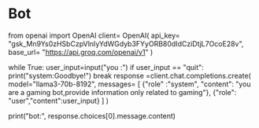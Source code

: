 # Bot
from openai import OpenAI 
client= OpenAI(
    api_key= "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",
    base_url= "https://api.groq.com/openai/v1"
)

while True:
 user_input=input("you :")
 if user_input == "quit":
  print("system:Goodbye!")
  break
 response =client.chat.completions.create(
    model="llama3-70b-8192",
    messages= [
      {"role" :"system", "content": "you are a gaming bot,provide information only related to gaming"},
      {"role": "user","content":user_input}
    ]
)

print("bot:", response.choices[0].message.content)
